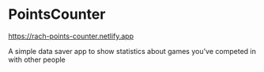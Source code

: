 # PointsCounter

https://rach-points-counter.netlify.app

A simple data saver app to show statistics about games you've competed in with other people

